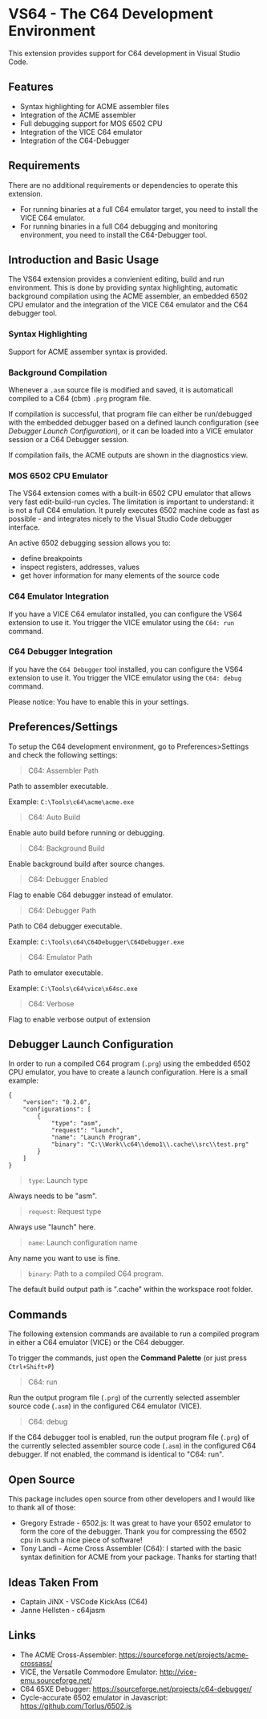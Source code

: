# VS64 - The C64 Development Environment

This extension provides support for C64 development in Visual Studio Code.

## Features

* Syntax highlighting for ACME assembler files
* Integration of the ACME assembler
* Full debugging support for MOS 6502 CPU
* Integration of the VICE C64 emulator
* Integration of the C64-Debugger

## Requirements

There are no additional requirements or dependencies to operate this extension.

* For running binaries at a full C64 emulator target, you need to install the VICE C64 emulator.
* For running binaries in a full C64 debugging and monitoring environment, you need to install the C64-Debugger tool.

## Introduction and Basic Usage

The VS64 extension provides a convienient editing, build and run environment. This is done by providing syntax highlighting, automatic background compilation using the ACME assembler, an embedded 6502 CPU emulator and the integration of the VICE C64 emulator and the C64 debugger tool.

### Syntax Highlighting

Support for ACME assember syntax is provided.

### Background Compilation

Whenever a `.asm` source file is modified and saved, it is automaticall compiled to a C64 (cbm) `.prg` program file.

If compilation is successful, that program file can either be run/debugged with the embedded debugger based on a defined launch configuration (see *Debugger Launch Configuration*), or it can be loaded into a VICE emulator session or a C64 Debugger session.

If compilation fails, the ACME outputs are shown in the diagnostics view.

### MOS 6502 CPU Emulator

The VS64 extension comes with a built-in 6502 CPU emulator that allows very fast edit-build-run cycles. The limitation is important to understand: it is not a full C64 emulation. It purely executes 6502 machine code as fast as possible - and integrates nicely to the Visual Studio Code debugger interface.

An active 6502 debugging session allows you to:

- define breakpoints
- inspect registers, addresses, values
- get hover information for many elements of the source code

### C64 Emulator Integration

If you have a VICE C64 emulator installed, you can configure the VS64 extension to use it. You trigger the VICE emulator using the `C64: run` command. 

### C64 Debugger Integration

If you have the `C64 Debugger` tool installed, you can configure the VS64 extension to use it. You trigger the VICE emulator using the `C64: debug` command.

Please notice: You have to enable this in your settings.

## Preferences/Settings

To setup the C64 development environment, go to Preferences>Settings and check the following settings:

> C64: Assembler Path

Path to assembler executable.

Example: `C:\Tools\c64\acme\acme.exe`

> C64: Auto Build

Enable auto build before running or debugging.

> C64: Background Build

Enable background build after source changes.

> C64: Debugger Enabled

Flag to enable C64 debugger instead of emulator.

> C64: Debugger Path

Path to C64 debugger executable.

Example: `C:\Tools\c64\C64Debugger\C64Debugger.exe`

> C64: Emulator Path

Path to emulator executable.

Example: `C:\Tools\c64\vice\x64sc.exe`

> C64: Verbose

Flag to enable verbose output of extension

## Debugger Launch Configuration

In order to run a compiled C64 program (`.prg`) using the embedded 6502 CPU emulator, you have to create a launch configuration. Here is a small example:

    {
        "version": "0.2.0",
        "configurations": [
            {
                "type": "asm",
                "request": "launch",
                "name": "Launch Program",
                "binary": "C:\\Work\\c64\\demo1\\.cache\\src\\test.prg"
            }
        ]
    }

> `type`: Launch type

Always needs to be "asm".

> `request`: Request type

Always use "launch" here.

> `name`: Launch configuration name

Any name you want to use is fine.

> `binary`: Path to a compiled C64 program.

The default build output path is ".cache" within the workspace root folder.

## Commands

The following extension commands are available to run a compiled program in either a C64 emulator (VICE) or the C64 debugger.

To trigger the commands, just open the **Command Palette** (or just press `Ctrl+Shift+P`) 

> C64: run

Run the output program file (`.prg`) of the currently selected assembler source code (`.asm`) in the configured C64 emulator (VICE).

> C64: debug

If the C64 debugger tool is enabled, run the output program file (`.prg`) of the currently selected assembler source code (`.asm`) in the configured C64 debugger. If not enabled, the command is identical to "C64: run".

## Open Source

This package includes open source from other developers and I would like to thank all of those:

* Gregory Estrade - 6502.js: It was great to have your 6502 emulator to form the core of the debugger. Thank you for compressing the 6502 cpu in such a nice piece of software!
* Tony Landi - Acme Cross Assembler (C64): I started with the basic syntax definition for ACME from your package. Thanks for starting that!

## Ideas Taken From

* Captain JiNX - VSCode KickAss (C64)
* Janne Hellsten - c64jasm

## Links

* The ACME Cross-Assembler: https://sourceforge.net/projects/acme-crossass/
* VICE, the Versatile Commodore Emulator: http://vice-emu.sourceforge.net/
* C64 65XE Debugger: https://sourceforge.net/projects/c64-debugger/
* Cycle-accurate 6502 emulator in Javascript: https://github.com/Torlus/6502.js
